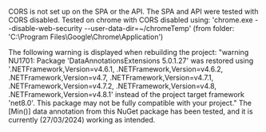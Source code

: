 CORS is not set up on the SPA or the API. The SPA and API were tested with CORS disabled.
Tested on chrome with CORS disabled using: 'chrome.exe --disable-web-security --user-data-dir=~/chromeTemp'
(from folder: 'C:\Program Files\Google\Chrome\Application')


The following warning is displayed when rebuilding the project:
"warning NU1701: Package 'DataAnnotationsExtensions 5.0.1.27' was restored using '.NETFramework,Version=v4.6.1, .NETFramework,Version=v4.6.2, .NETFramework,Version=v4.7, .NETFramework,Version=v4.7.1, .NETFramework,Version=v4.7.2, .NETFramework,Version=v4.8, .NETFramework,Version=v4.8.1' instead of the project target framework 'net8.0'. This package may not be fully compatible with your project."
The [Min()] data annotation from this NuGet package has been tested, and it is currently (27/03/2024) working as intended.
